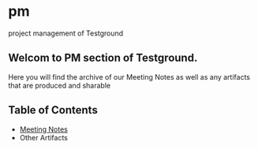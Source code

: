 # pm
project management of Testground

## Welcom to PM section of Testground. 

Here you will find the archive of our Meeting Notes as well as any artifacts that are produced and sharable


## Table of Contents


- [Meeting Notes](https://github.com/testground/pm/tree/master/_meeting-notes)
- Other Artifacts

